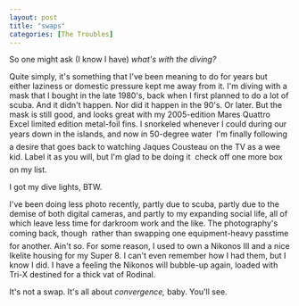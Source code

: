 ```yaml
---
layout: post
title: "swaps"
categories: [The Troubles]
---
```

So one might ask (I know I have) <i>what's with the diving?</i>

Quite simply, it's something that I've been meaning to do for years but either laziness or domestic pressure kept me away from it. I'm diving with a mask that I bought in the late 1980's, back when I first planned to do a lot of scuba. And it didn't happen. Nor did it happen in the 90's. Or later. But the mask is still good, and looks great with my  2005-edition Mares Quattro Excel limited edition metal-foil fins. I snorkeled whenever I could during our years down in the islands, and now &#151; in 50-degree water &#151; I'm finally following a desire that goes back to watching Jaques Cousteau on the TV as a wee kid. Label it as you will, but I'm glad to be doing it &#151; check off one more box on my list.

I got my dive lights, BTW. 

I've been doing less photo recently, partly due to scuba, partly due to the demise of both digital cameras, and partly to my expanding social life, all of which leave less time for darkroom work and the like. The photography's coming back, though &#151; rather than swapping one equipment-heavy passtime for another. Ain't so. For some reason, I used to own a Nikonos III and a nice Ikelite housing for my Super 8. I can't even remember how I had them, but I know I did. I have a feeling the Nikonos will bubble-up again, loaded with Tri-X destined for a thick vat of Rodinal.

It's not a swap. It's all about <i>convergence,</i> baby. You'll see.
